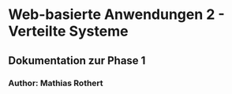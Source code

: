 # Web-basierte Anwendungen 2 - Verteilte Systeme

## Dokumentation zur Phase 1
### Author: Mathias Rothert